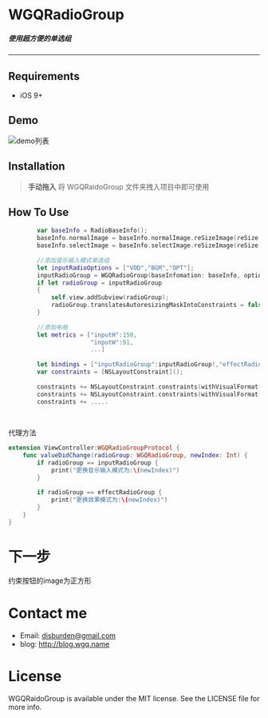# WGQRadioGroup



##### 使用超方便的单选组
------------------------------------------------------------

## Requirements
- iOS 9+


## Demo 

![demo列表](https://github.com/disburden/WGQRaidoGroup/blob/master/ScreenShots/screenshot1.png?raw=true)



## Installation 

> **手动拖入**
> 将 WGQRaidoGroup 文件夹拽入项目中即可使用

## How To Use

```swift
        var baseInfo = RadioBaseInfo();
        baseInfo.normalImage = baseInfo.normalImage.reSizeImage(reSize: CGSize(width: imageSideLength, height: imageSideLength));
        baseInfo.selectImage = baseInfo.selectImage.reSizeImage(reSize: CGSize(width: imageSideLength, height: imageSideLength));
        
        //添加音乐输入模式单选组
        let inputRadioOptions = ["VOD","BGM","OPT"];
        inputRadioGroup = WGQRadioGroup(baseInfomation: baseInfo, options: inputRadioOptions,columnCount:1, delegate: self);
        if let radioGroup = inputRadioGroup
        {
            self.view.addSubview(radioGroup);
            radioGroup.translatesAutoresizingMaskIntoConstraints = false;
        }
        
        //添加布局
        let metrics = ["inputH":150,
                       "inputW":91,
                       ...]
 
        let bindings = ["inputRadioGroup":inputRadioGroup!,"effectRadioGroup":effectRadioGroup!];  
        var constraints = [NSLayoutConstraint]();  
        
        constraints += NSLayoutConstraint.constraints(withVisualFormat: "V:|-100-[inputRadioGroup(inputH)]", options: NSLayoutFormatOptions(rawValue: 0), metrics: metrics, views: bindings);
        constraints += NSLayoutConstraint.constraints(withVisualFormat: "H:|-42-[inputRadioGroup(inputW)]", options: NSLayoutFormatOptions(rawValue: 0), metrics: metrics, views: bindings);
        constraints += .....
                       
                       
```

代理方法  

```swift
extension ViewController:WGQRadioGroupProtocol {
    func valueDidChange(radioGroup: WGQRadioGroup, newIndex: Int) {
        if radioGroup == inputRadioGroup {
            print("更换音乐输入模式为:\(newIndex)")
        }
        
        if radioGroup == effectRadioGroup {
            print("更换效果模式为:\(newIndex)")
        }
    }
}
```
  
# 下一步  
约束按钮的image为正方形

# Contact me
- Email:  disburden@gmail.com
- blog: http://blog.wgq.name

# License

WGQRaidoGroup is available under the MIT license. See the LICENSE file for more info.


